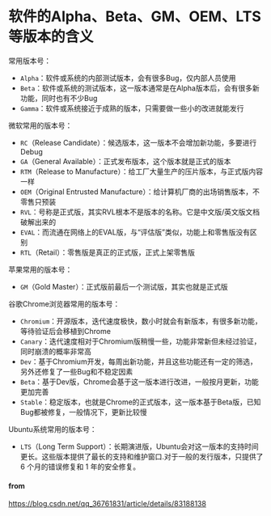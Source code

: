 # 软件的Alpha、Beta、GM、OEM、LTS等版本的含义

常用版本号：

 - `Alpha`：软件或系统的内部测试版本，会有很多Bug，仅内部人员使用
 - `Beta`：软件或系统的测试版本，这一版本通常是在Alpha版本后，会有很多新功能，同时也有不少Bug
 - `Gamma`：软件或系统接近于成熟的版本，只需要做一些小的改进就能发行

微软常用的版本号：

 - `RC`（Release Candidate）：候选版本，这一版本不会增加新功能，多要进行Debug
 - `GA`（General Available）：正式发布版本，这个版本就是正式的版本
 - `RTM`（Release to Manufacture）：给工厂大量生产的压片版本，与正式版内容一样
 - `OEM`（Original Entrusted Manufacture）：给计算机厂商的出场销售版本，不零售只预装
 - `RVL`：号称是正式版，其实RVL根本不是版本的名称。它是中文版/英文版文档破解出来的
 - `EVAL`：而流通在网络上的EVAL版，与“评估版”类似，功能上和零售版没有区别
 - `RTL`（Retail）：零售版是真正的正式版，正式上架零售版

苹果常用的版本号：

 - `GM`（Gold Master）：正式版前最后一个测试版，其实也就是正式版

谷歌Chrome浏览器常用的版本号：

 - `Chromium`：开源版本，迭代速度极快，数小时就会有新版本，有很多新功能，等待验证后会移植到Chrome
 - `Canary`：迭代速度相对于Chromium版稍慢一些，功能非常新但未经过验证，同时崩溃的概率非常高
 - `Dev`：基于Chromium开发，每周出新功能，并且这些功能还有一定的筛选，另外还修复了一些Bug和不稳定因素
 - `Beta`：基于Dev版，Chrome会基于这一版本进行改进，一般按月更新，功能更加完善
 - `Stable`：稳定版本，也就是Chrome的正式版本，这一版本基于Beta版，已知Bug都被修复，一般情况下，更新比较慢

Ubuntu系统常用的版本号：

 - `LTS`（Long Term Support）：长期演进版，Ubuntu会对这一版本的支持时间更长。这些版本提供了最长的支持和维护窗口.对于一般的发行版本，只提供了 6 个月的错误修复和 1 年的安全修复。

#### from 

https://blog.csdn.net/qq_36761831/article/details/83188138